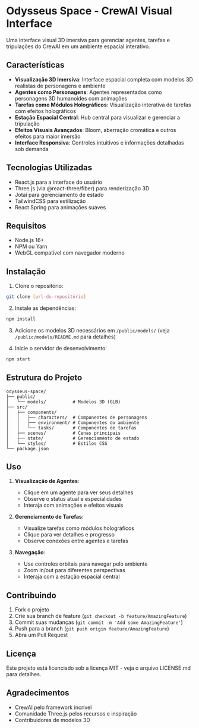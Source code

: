 # Odysseus Space - CrewAI Visual Interface

Uma interface visual 3D imersiva para gerenciar agentes, tarefas e tripulações do CrewAI em um ambiente espacial interativo.

## Características

- **Visualização 3D Imersiva**: Interface espacial completa com modelos 3D realistas de personagens e ambiente
- **Agentes como Personagens**: Agentes representados como personagens 3D humanoides com animações
- **Tarefas como Módulos Holográficos**: Visualização interativa de tarefas com efeitos holográficos
- **Estação Espacial Central**: Hub central para visualizar e gerenciar a tripulação
- **Efeitos Visuais Avançados**: Bloom, aberração cromática e outros efeitos para maior imersão
- **Interface Responsiva**: Controles intuitivos e informações detalhadas sob demanda

## Tecnologias Utilizadas

- React.js para a interface do usuário
- Three.js (via @react-three/fiber) para renderização 3D
- Jotai para gerenciamento de estado
- TailwindCSS para estilização
- React Spring para animações suaves

## Requisitos

- Node.js 16+
- NPM ou Yarn
- WebGL compatível com navegador moderno

## Instalação

1. Clone o repositório:
```bash
git clone [url-do-repositório]
```

2. Instale as dependências:
```bash
npm install
```

3. Adicione os modelos 3D necessários em `/public/models/` (veja `/public/models/README.md` para detalhes)

4. Inicie o servidor de desenvolvimento:
```bash
npm start
```

## Estrutura do Projeto

```
odysseus-space/
├── public/
│   └── models/          # Modelos 3D (GLB)
├── src/
│   ├── components/
│   │   ├── characters/  # Componentes de personagens
│   │   ├── environment/ # Componentes do ambiente
│   │   └── tasks/       # Componentes de tarefas
│   ├── scenes/          # Cenas principais
│   ├── state/           # Gerenciamento de estado
│   └── styles/          # Estilos CSS
└── package.json
```

## Uso

1. **Visualização de Agentes**:
   - Clique em um agente para ver seus detalhes
   - Observe o status atual e especialidades
   - Interaja com animações e efeitos visuais

2. **Gerenciamento de Tarefas**:
   - Visualize tarefas como módulos holográficos
   - Clique para ver detalhes e progresso
   - Observe conexões entre agentes e tarefas

3. **Navegação**:
   - Use controles orbitais para navegar pelo ambiente
   - Zoom in/out para diferentes perspectivas
   - Interaja com a estação espacial central

## Contribuindo

1. Fork o projeto
2. Crie sua branch de feature (`git checkout -b feature/AmazingFeature`)
3. Commit suas mudanças (`git commit -m 'Add some AmazingFeature'`)
4. Push para a branch (`git push origin feature/AmazingFeature`)
5. Abra um Pull Request

## Licença

Este projeto está licenciado sob a licença MIT - veja o arquivo LICENSE.md para detalhes.

## Agradecimentos

- CrewAI pelo framework incrível
- Comunidade Three.js pelos recursos e inspiração
- Contribuidores de modelos 3D
